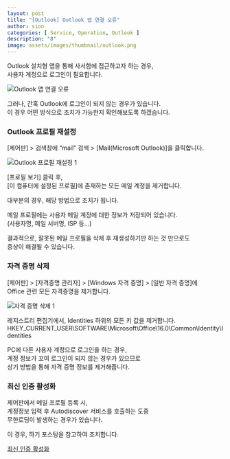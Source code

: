```yaml
---
layout: post
title: "[Outlook] Outlook 앱 연결 오류"
author: sion
categories: [ Service, Operation, Outlook ]
description: "8"
image: assets/images/thumbnail/outlook.png
---
```


Outlook 설치형 앱을 통해 사서함에 접근하고자 하는 경우,  
사용자 계정으로 로그인이 필요합니다.  

<img src="{{site.baseurl}}/assets/images/8/1.PNG" title="Outlook 앱 연결 오류">

그러나, 간혹 Outlook에 로그인이 되지 않는 경우가 있습니다.  
이 경우 어떤 방식으로 조치가 가능한지 확인해보도록 하겠습니다.  

### Outlook 프로필 재설정

[제어판] > 검색창에 “mail” 검색 > [Mail(Microsoft Outlook)]을 클릭합니다.  

<img src="{{site.baseurl}}/assets/images/8/2.PNG" title="Outlook 프로필 재설정 1">

[프로필 보기] 클릭 후,  
[이 컴퓨터에 설정된 프로필]에 존재하는 모든 메일 계정을 제거합니다.

대부분의 경우, 해당 방법으로 조치가 됩니다.  

메일 프로필에는 사용자 메일 계정에 대한 정보가 저장되어 있습니다.  
(사용자명, 메일 서버명, ISP 등...)  

결과적으로, 잘못된 메일 프로필을 삭제 후 재생성하기만 하는 것 만으로도  
증상이 해결될 수 있습니다.  


### 자격 증명 삭제

[제어판] > [자격증명 관리자] > [Windows 자격 증명] > [일반 자격 증명]에  
Office 관련 모든 자격증명을 제거합니다.

<img src="{{site.baseurl}}/assets/images/8/3.PNG" title="자격 증명 삭제 1">

레지스트리 편집기에서, Identities 하위의 모든 키 값을 제거합니다.  
HKEY_CURRENT_USER\SOFTWARE\Microsoft\Office\16.0\Common\Identity\Identities


PC에 다른 사용자 계정으로 로그인을 하는 경우,  
계정 정보가 꼬여 로그인이 되지 않는 경우가 있으므로  
상기 방법을 통해 자격 증명 정보를 제거해줍니다.  


### 최신 인증 활성화

제어판에서 메일 프로필 등록 시,  
계정정보 입력 후 Autodiscover 서비스를 호출하는 도중  
무한로딩이 발생하는 경우가 있습니다.  

이 경우, 하기 포스팅을 참고하여 조치합니다.  

[최신 인증 활성화]




[최신 인증 활성화]: ("https://sixxon.github.io/service/operation/outlook/2024/01/19/Outlook-%EC%8B%A4%ED%96%89-%EC%8B%9C-%EC%9E%90%EA%B2%A9%EC%A6%9D%EB%AA%85-%ED%94%84%EB%A1%AC%ED%94%84%ED%8A%B8-%EC%98%A4%EB%A5%98.html")